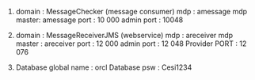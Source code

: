 1. 
	domain : MessageChecker (message consumer)
	mdp : amessage
	mdp master: amessage
	port : 10 000
	admin port : 10048

2. 
	domain : MessageReceiverJMS (webservice)
	mdp : areceiver
	mdp master : areceiver
	port : 12 000
	admin port : 12 048
	Provider PORT : 12 076
3. 
	Database global name : orcl
	Database psw : Cesi1234
